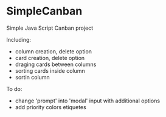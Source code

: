 # SimpleCanban
Simple Java Script Canban project

Including:
+ column creation, delete option
+ card creation, delete option
+ draging cards between columns
+ sorting cards inside column
+ sortin column

To do:
- change 'prompt' into 'modal' input with additional options
- add priority colors etiquetes
